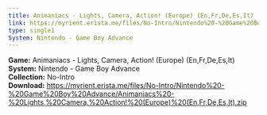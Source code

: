 ```yaml
---
title: Animaniacs - Lights, Camera, Action! (Europe) (En,Fr,De,Es,It)
link: https://myrient.erista.me/files/No-Intro/Nintendo%20-%20Game%20Boy%20Advance/Animaniacs%20-%20Lights,%20Camera,%20Action!%20(Europe)%20(En,Fr,De,Es,It).zip
type: single1
System: Nintendo - Game Boy Advance
---
```

<b>Game:</b> Animaniacs - Lights, Camera, Action! (Europe) (En,Fr,De,Es,It)<br>
<b>System:</b> Nintendo - Game Boy Advance<br>
<b>Collection:</b> No-Intro<br>
<b>Download:</b> https://myrient.erista.me/files/No-Intro/Nintendo%20-%20Game%20Boy%20Advance/Animaniacs%20-%20Lights,%20Camera,%20Action!%20(Europe)%20(En,Fr,De,Es,It).zip